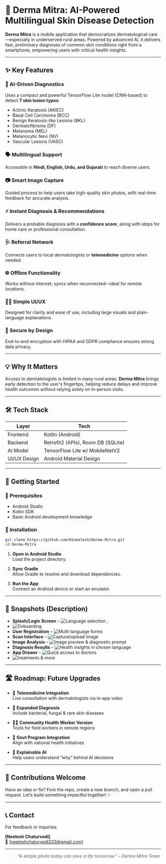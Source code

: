 # 🌿 Derma Mitra: AI-Powered Multilingual Skin Disease Detection

**Derma Mitra** is a mobile application that democratizes dermatological care—especially in underserved rural areas. Powered by advanced AI, it delivers fast, preliminary diagnoses of common skin conditions right from a smartphone, empowering users with critical health insights.

---

## ✨ Key Features

### 🧠 AI-Driven Diagnostics
Uses a compact and powerful TensorFlow Lite model (CNN-based) to detect **7 skin lesion types**:
- Actinic Keratosis (AKIEC)
- Basal Cell Carcinoma (BCC)
- Benign Keratosis-like Lesions (BKL)
- Dermatofibroma (DF)
- Melanoma (MEL)
- Melanocytic Nevi (NV)
- Vascular Lesions (VASC)

### 🗣️ Multilingual Support
Accessible in **Hindi, English, Urdu, and Gujarati** to reach diverse users.

### 📷 Smart Image Capture
Guided process to help users take high-quality skin photos, with real-time feedback for accurate analysis.

### ⚡ Instant Diagnosis & Recommendations
Delivers a probable diagnosis with a **confidence score**, along with steps for home care or professional consultation.

### 🩺 Referral Network
Connects users to local dermatologists or **telemedicine** options when needed.

### 🌐 Offline Functionality
Works without internet; syncs when reconnected—ideal for remote locations.

### 👨‍💻 Simple UI/UX
Designed for clarity and ease of use, including large visuals and plain-language explanations.

### 🔐 Secure by Design
End-to-end encryption with HIPAA and GDPR compliance ensures strong data privacy.

---

## 💡 Why It Matters

Access to dermatologists is limited in many rural areas. **Derma Mitra** brings early detection to the user's fingertips, helping reduce delays and improve health outcomes without relying solely on in-person visits.

---

## 🛠️ Tech Stack

| Layer        | Tech                                   |
|--------------|----------------------------------------|
| Frontend     | Kotlin (Android)                       |
| Backend      | Retrofit2 (APIs), Room DB (SQLite)     |
| AI Model     | TensorFlow Lite w/ MobileNetV2         |
| UI/UX Design | Android Material Design                |

---

## 🚀 Getting Started

### 🧰 Prerequisites
- Android Studio
- Kotlin SDK
- Basic Android development knowledge

### 🧱 Installation

```bash
git clone https://github.com/01neelesh/Derma-Mitra.git
cd Derma-Mitra
```

1. **Open in Android Studio**  
   Load the project directory.

2. **Sync Gradle**  
   Allow Gradle to resolve and download dependencies.

3. **Run the App**  
   Connect an Android device or start an emulator.

---

## 📸 Snapshots (Description)

- **Splash/Login Screen** – ![Language selection](https://github.com/01neelesh/Derma-Mitra/blob/main/screenshot/username.png?raw=true) ,
- ![Onboarding](https://github.com/01neelesh/Derma-Mitra/blob/main/screenshot/splashscreen.png?raw=true)
- **User Registration** – ![Multi-language forms](https://github.com/01neelesh/Derma-Mitra/blob/main/screenshot/create%20profile.png?raw=true)
- **Scan Interface** – ![Capture/upload image](https://github.com/01neelesh/Derma-Mitra/blob/main/screenshot/homepage.png?raw=true)
- **Image Analysis** – ![Image preview & diagnostic prompt](https://github.com/01neelesh/Derma-Mitra/blob/main/screenshot/analysisPage.png?raw=true)
- **Diagnosis Results** – ![Health insights in chosen language](https://github.com/01neelesh/Derma-Mitra/blob/main/screenshot/result%20page.png?raw=true)
- **App Drawer** – ![Quick access to doctors](https://github.com/01neelesh/Derma-Mitra/blob/main/screenshot/treatment%20options.png?raw=true)
- ![treatments & more](https://github.com/01neelesh/Derma-Mitra/blob/main/screenshot/nearby%20dermatologists.png?raw=true)

---

## 🛣️ Roadmap: Future Upgrades

- 🔴 **Telemedicine Integration**  
  Live consultation with dermatologists via in-app video

- 🔬 **Expanded Diagnosis**  
  Include bacterial, fungal & rare skin diseases

- 🧑‍⚕️ **Community Health Worker Version**  
  Tools for field workers in remote regions

- 🏥 **Govt Program Integration**  
  Align with national health initiatives

- 🧠 **Explainable AI**  
  Help users understand “why” behind AI decisions

---

## 🤝 Contributions Welcome

Have an idea or fix? Fork the repo, create a new branch, and open a pull request. Let’s build something impactful together! ✨

---

## 📞 Contact

For feedback or inquiries:

**[Neelesh Chaturvedi]**  
📧 [neeleshchaturvedi233@gmail.com]

---

> _“A simple photo today can save a life tomorrow.” – Derma Mitra Team_